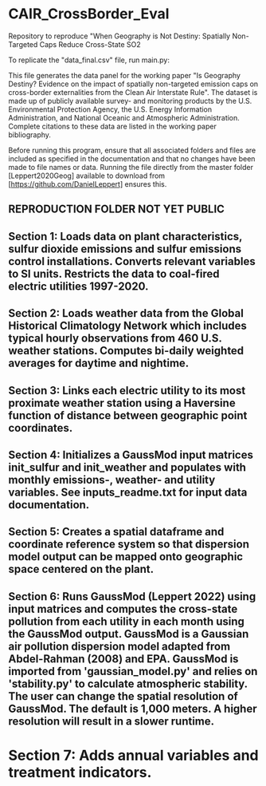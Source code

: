 # CAIR_CrossBorder_Eval
Repository to reproduce "When Geography is Not Destiny: Spatially Non-Targeted Caps Reduce Cross-State SO2

To replicate the "data_final.csv" file, run main.py:

This file generates the data panel for the working paper "Is Geography Destiny? 
Evidence on the impact of spatially non-targeted emission caps on cross-border externalities from the Clean Air Interstate Rule". The dataset is made up of publicly available survey- and monitoring products by the U.S. Environmental Protection Agency, the U.S. Energy Information Administration, and National Oceanic and Atmospheric Administration. Complete citations to these data are listed in the working paper bibliography. 

Before running this program, ensure that all associated folders and files are included as specified in the documentation and that no changes have been made to file names or data. Running the file directly from the master folder [Leppert2020Geog] available to download from [https://github.com/DanielLeppert] ensures this. 

REPRODUCTION FOLDER NOT YET PUBLIC
 -----------------------------------------------------------------------------
Section 1: Loads data on plant characteristics, sulfur dioxide emissions and sulfur emissions control installations. Converts relevant variables to SI units. Restricts the data to coal-fired electric utilities 1997-2020.
-----------------------------------------------------------------------------
Section 2: Loads weather data from the Global Historical Climatology Network which includes typical hourly observations from 460 U.S. weather stations. Computes bi-daily weighted averages for daytime and nightime.
 -----------------------------------------------------------------------------
Section 3: Links each electric utility to its most proximate weather station using a Haversine function of distance between geographic point coordinates.
 -----------------------------------------------------------------------------
Section 4: Initializes a GaussMod input matrices init_sulfur and init_weather and populates with monthly emissions-, weather- and utility variables. See inputs_readme.txt for input data documentation.
 -----------------------------------------------------------------------------
Section 5: Creates a spatial dataframe and coordinate reference system so that dispersion model output can be mapped onto geographic space centered on the plant.
 -----------------------------------------------------------------------------
Section 6: Runs GaussMod (Leppert 2022) using input matrices and computes the cross-state pollution from each utility in each month using the GaussMod output. GaussMod is a Gaussian air pollution dispersion model adapted from Abdel-Rahman (2008) and EPA. GaussMod is imported from 'gaussian_model.py' and relies on 'stability.py' to calculate atmospheric stability. The user can change the spatial resolution of GaussMod. The default is 1,000 meters. A higher resolution will result in a slower runtime.
 -----------------------------------------------------------------------------
 Section 7: Adds annual variables and treatment indicators.
 =============================================================================
